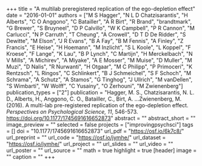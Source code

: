 +++
title = "A multilab preregistered replication of the ego-depletion effect"
date = "2016-01-01"
authors = ["M S Hagger", "N L D Chatzisarantis", "H Alberts", "C O Anggono", "C Batailler", "A R Birt", "R Brand", "brandtmark", "G Brewer", "S Bruyneel", "D P Calvillo", "W K Campbell", "P R Cannon", "M Carlucci", "N P Carruth", "T Cheung", "A Crowell", "D T D De Ridder", "S Dewitte", "M Elson", "J R Evans", "B A Fay", "B M Fennis", "A Finley", "Z Francis", "E Heise", "H Hoemann", "M Inzlicht", "S L Koole", "L Koppel", "F Kroese", "F Lange", "K Lau", "B P Lynch", "C Martijn", "H Merckelbach", "N V Mills", "A Michirev", "A Miyake", "A E Mosser", "M Muise", "D Muller", "M Muzi", "D Nalis", "R Nurwanti", "H Otgaar", "M C Philipp", "P Primoceri", "K Rentzsch", "L Ringos", "C Schlinkert", "B J Schmeichel", "S F Schoch", "M Schrama", "A Schutz", "A Stamos", "G Tinghog", "J Ullrich", "M vanDellen", "S Wimbarti", "W Wolff", "C Yusainy", "O Zerhouni", "M Zwienenberg"]
publication_types = ["2"]
publication = "Hagger, M. S., Chatzisarantis, N. L. D., Alberts, H., Anggono, C. O., Batailler, C., Birt, A. ...Zwienenberg, M. (2016). A multi-lab pre-registered replication of the ego-depletion effect. *Perspectives on Psychological Science, 11*, 546-573. https://doi.org/10.1177/1745691616652873"
abstract = ""
abstract_short = ""
image_preview = ""
selected = false
projects = ["improvingpsychsci"]
tags = []
doi = "10.1177/1745691616652873"
url_pdf = "https://osf.io/6k7c8/"
url_preprint = ""
url_code = "https://osf.io/jymhe/"
url_dataset = "https://osf.io/jymhe/"
url_project = ""
url_slides = ""
url_video = ""
url_poster = ""
url_source = ""
math = true
highlight = true
[header]
image = ""
caption = ""
+++
